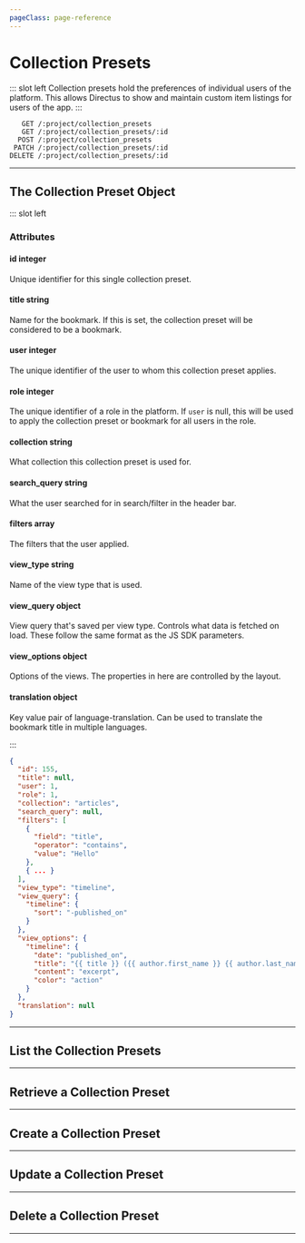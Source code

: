 ```yaml
---
pageClass: page-reference
---
```


# Collection Presets

<two-up>

::: slot left
Collection presets hold the preferences of individual users of the platform. This allows Directus to show and maintain custom item listings for users of the app.
:::

<info-box title="Endpoints" slot="right">

```endpoints
   GET /:project/collection_presets
   GET /:project/collection_presets/:id
  POST /:project/collection_presets
 PATCH /:project/collection_presets/:id
DELETE /:project/collection_presets/:id
```

</info-box>
</two-up>

---

## The Collection Preset Object

<two-up>

::: slot left
### Attributes

<def-list>

#### id <def-type>integer</def-type>
Unique identifier for this single collection preset.

#### title <def-type>string</def-type>
Name for the bookmark. If this is set, the collection preset will be considered to be a bookmark.

#### user <def-type>integer</def-type>
The unique identifier of the user to whom this collection preset applies.

#### role <def-type>integer</def-type>
The unique identifier of a role in the platform. If `user` is null, this will be used to apply the collection preset or bookmark for all users in the role.

#### collection <def-type>string</def-type>
What collection this collection preset is used for.

#### search_query <def-type>string</def-type>
What the user searched for in search/filter in the header bar.

#### filters <def-type>array</def-type>
The filters that the user applied.

#### view_type <def-type>string</def-type>
Name of the view type that is used.

#### view_query <def-type>object</def-type>
View query that's saved per view type. Controls what data is fetched on load. These follow the same format as the JS SDK parameters.

#### view_options <def-type>object</def-type>
Options of the views. The properties in here are controlled by the layout.

#### translation <def-type>object</def-type>
Key value pair of language-translation. Can be used to translate the bookmark title in multiple languages.

</def-list>

:::

<info-box title="Collection Preset Object" slot="right" class="sticky">

```json
{
  "id": 155,
  "title": null,
  "user": 1,
  "role": 1,
  "collection": "articles",
  "search_query": null,
  "filters": [
    {
      "field": "title",
      "operator": "contains",
      "value": "Hello"
    },
    { ... }
  ],
  "view_type": "timeline",
  "view_query": {
    "timeline": {
      "sort": "-published_on"
    }
  },
  "view_options": {
    "timeline": {
      "date": "published_on",
      "title": "{{ title }} ({{ author.first_name }} {{ author.last_name }})",
      "content": "excerpt",
      "color": "action"
    }
  },
  "translation": null
}
```

</info-box>
</two-up>

---

## List the Collection Presets

<two-up>
<template slot="left">

List the collection presets.

### Parameters

<def-list>

!!! include params/project.md !!!

</def-list>

### Query

<def-list>

!!! include query/fields.md !!!
!!! include query/limit.md !!!
!!! include query/offset.md !!!
!!! include query/page.md !!!
!!! include query/sort.md !!!
!!! include query/single.md !!!
!!! include query/filter.md !!!
!!! include query/q.md !!!
!!! include query/meta.md !!!

</def-list>

### Returns

Returns an array of [collection preset objects](#the-collection-preset-object).

</template>

<template slot="right">
<div class="sticky">
<info-box title="Endpoint">

```endpoints
   GET /:project/collection_presets
```

</info-box>

<info-box title="Response">

```json
{
  "data": [
    {
      "id": 155,
      "title": null,
      "user": 1,
      "role": 1,
      "collection": "articles",
      "search_query": null,
      "filters": [
        {
          "field": "title",
          "operator": "contains",
          "value": "Hello"
        },
        { ... },
        { ... }
      ],
      "view_type": "timeline",
      "view_query": {
        "timeline": {
          "sort": "-published_on"
        }
      },
      "view_options": {
        "timeline": {
          "date": "published_on",
          "title": "{{ title }} ({{ author.first_name }} {{ author.last_name }})",
          "content": "excerpt",
          "color": "action"
        }
      },
      "translation": null
    }
  ]
}
```

</info-box>
</div>
</template>
</two-up>

---

## Retrieve a Collection Preset

<two-up>
<template slot="left">

Retrieve a single collection preset by unique identifier.

### Parameters

<def-list>

!!! include params/project.md !!!
!!! include params/id.md !!!

</def-list>

### Query

<def-list>

!!! include query/fields.md !!!
!!! include query/meta.md !!!

</def-list>

### Returns

Returns the [collection preset object](#the-collection-preset-object) for the given unique identifier.

</template>

<template slot="right">
<div class="sticky">
<info-box title="Endpoint">

```endpoints
   GET /:project/collection_presets/:id
```

</info-box>

<info-box title="Response">

```json
{
  "data": {
    "id": 155,
    "title": null,
    "user": 1,
    "role": 1,
    "collection": "articles",
    "search_query": null,
    "filters": [
      {
        "field": "title",
        "operator": "contains",
        "value": "Hello"
      },
      { ... },
      { ... }
    ],
    "view_type": "timeline",
    "view_query": {
      "timeline": {
        "sort": "-published_on"
      }
    },
    "view_options": {
      "timeline": {
        "date": "published_on",
        "title": "{{ title }} ({{ author.first_name }} {{ author.last_name }})",
        "content": "excerpt",
        "color": "action"
      }
    },
    "translation": null
  }
}
```

</info-box>
</div>
</template>
</two-up>

---

## Create a Collection Preset

<two-up>
<template slot="left">

Create a new collection preset.

### Parameters

<def-list>

!!! include params/project.md !!!

</def-list>

### Attributes

<def-list>

#### collection <def-type alert>required</def-type>
What collection this collection preset is used for.

#### title <def-type>optional</def-type>
Name for the bookmark. If this is set, the collection preset will be considered to be a bookmark.

#### user <def-type>optional</def-type>
The unique identifier of the user to whom this collection preset applies.

#### role <def-type>optional</def-type>
The unique identifier of a role in the platform. If `user` is null, this will be used to apply the collection preset or bookmark for all users in the role.

#### search_query <def-type>optional</def-type>
What the user searched for in search/filter in the header bar.

#### filters <def-type>optional</def-type>
The filters that the user applied.

#### view_type <def-type>optional</def-type>
Name of the view type that is used. Defaults to `tabular`.

#### view_query <def-type>optional</def-type>
View query that's saved per view type. Controls what data is fetched on load. These follow the same format as the JS SDK parameters.

#### view_options <def-type>optional</def-type>
Options of the views. The properties in here are controlled by the layout.

#### translation <def-type>optional</def-type>
Key value pair of language-translation. Can be used to translate the bookmark title in multiple languages.

</def-list>

### Query

<def-list>

!!! include query/fields.md !!!
!!! include query/meta.md !!!

</def-list>

### Returns

Returns the [collection preset object](#the-collection-preset-object) for the collection preset that was just created.

</template>

<template slot="right">
<div class="sticky">
<info-box title="Endpoint">

```endpoints
  POST /:project/collection_presets
```

</info-box>

<info-box title="Request">

```json
{
  "collection": "articles",
  "title": "Highly rated articles",
  "filters": [{
  	"field": "rating",
  	"operator": "gte",
  	"value": 4.5
  }]
}
```

</info-box>

<info-box title="Response">

```json
{
  "data": {
    "id": 29,
    "title": "Highly rated articles",
    "user": null,
    "role": null,
    "collection": "articles",
    "search_query": null,
    "filters": [
      {
        "field": "rating",
        "operator": "gte",
        "value": 4.5
      }
    ],
    "view_type": "tabular",
    "view_query": null,
    "view_options": null,
    "translation": null
  }
}
```

</info-box>
</div>
</template>
</two-up>

---

## Update a Collection Preset

<two-up>
<template slot="left">

Update an existing collection preset.

### Parameters

<def-list>

!!! include params/project.md !!!
!!! include params/id.md !!!

</def-list>

### Attributes

<def-list>

#### collection <def-type alert>required</def-type>
What collection this collection preset is used for.

#### title <def-type>optional</def-type>
Name for the bookmark. If this is set, the collection preset will be considered to be a bookmark.

#### user <def-type>optional</def-type>
The unique identifier of the user to whom this collection preset applies.

#### role <def-type>optional</def-type>
The unique identifier of a role in the platform. If `user` is null, this will be used to apply the collection preset or bookmark for all users in the role.

#### search_query <def-type>optional</def-type>
What the user searched for in search/filter in the header bar.

#### filters <def-type>optional</def-type>
The filters that the user applied.

#### view_type <def-type>optional</def-type>
Name of the view type that is used. Defaults to `tabular`.

#### view_query <def-type>optional</def-type>
View query that's saved per view type. Controls what data is fetched on load. These follow the same format as the JS SDK parameters.

#### view_options <def-type>optional</def-type>
Options of the views. The properties in here are controlled by the layout.

#### translation <def-type>optional</def-type>
Key value pair of language-translation. Can be used to translate the bookmark title in multiple languages.

</def-list>

### Query

<def-list>

!!! include query/fields.md !!!
!!! include query/meta.md !!!

</def-list>

### Returns

A [collection preset object](#the-collection-preset-object).

</template>

<template slot="right">
<div class="sticky">
<info-box title="Endpoint">

```endpoints
 PATCH /:project/collection_presets/:id
```

</info-box>

<info-box title="Request">

```json
{
  "collection": "movies"
}
```

</info-box>

<info-box title="Response">

```json
{
  "data": {
    "id": 29,
    "title": "Highly rated articles",
    "user": null,
    "role": null,
    "collection": "movies",
    "search_query": null,
    "filters": [
      {
        "field": "rating",
        "operator": "gte",
        "value": 4.5
      }
    ],
    "view_type": "tabular",
    "view_query": null,
    "view_options": null,
    "translation": null
  }
}
```

</info-box>
</div>
</template>
</two-up>

---

## Delete a Collection Preset

<two-up>
<template slot="left">

Delete an existing collection preset.

### Parameters

<def-list>

!!! include params/project.md !!!
!!! include params/id.md !!!

</def-list>

### Returns

Returns an empty body with HTTP status 204

</template>

<template slot="right">
<div class="sticky">
<info-box title="Endpoint">

```endpoints
DELETE /:project/collection_presets/:id
```

</info-box>
</div>
</template>
</two-up>

---